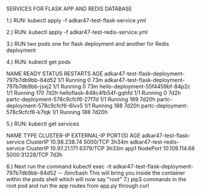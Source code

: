 SERVICES FOR FLASK APP AND REDIS DATABASE

1.) RUN: kubectl apply -f adkar47-test-flask-service.yml

2.) RUN: kubectl apply -f adkar47-test-redis-service.yml

3.) RUN two pods one for flask deployment and another for Redis deployment

4.) RUN: kubectl get pods

NAME                                             READY   STATUS    RESTARTS   AGE
adkar47-test-flask-deployment-797b7db9bb-84d52   1/1     Running   0          73m
adkar47-test-flask-deployment-797b7db9bb-jsxj2   1/1     Running   0          73m
hello-deployment-55f4459bf-84p2c                 1/1     Running   170        7d2h
helloflask-848c4fb54f-gqhfd                      1/1     Running   0          7d2h
partc-deployment-578c9cfcf6-27f7d                1/1     Running   189        7d20h
partc-deployment-578c9cfcf6-6lvv5                1/1     Running   188        7d20h
partc-deployment-578c9cfcf6-k7lqk                1/1     Running   188        7d20h

5.) RUN: kubectl get services

NAME                         TYPE        CLUSTER-IP      EXTERNAL-IP   PORT(S)          AGE
adkar47-test-flask-service   ClusterIP   10.98.238.74    <none>        5000/TCP         3h34m
adkar47-test-redis-service   ClusterIP   10.97.21.171    <none>        6379/TCP         3h33m
app1                         NodePort    10.109.114.68   <none>        5000:31228/TCP   7d3h
  
6.) Next run the command kubectl exec -it adkar47-test-flask-deployment-797b7db9bb-84d52 -- /bin/bash
This will bring you inside the container within the pods shell which will now say "root"
7.) pip3 commands in the root pod and run the app routes from app.py through curl
